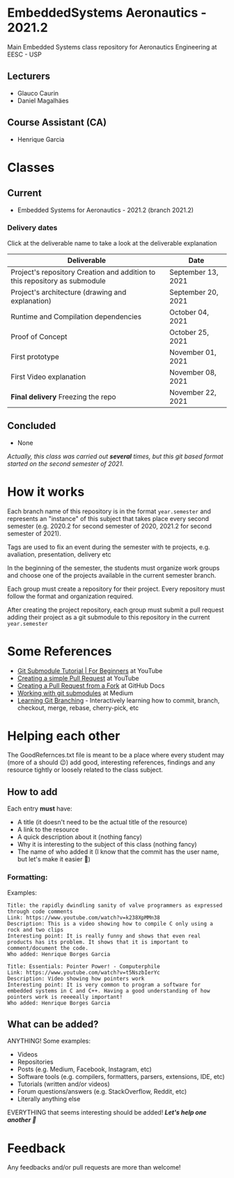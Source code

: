 # EmbeddedSystems Aeronautics - 2021.2
Main Embedded Systems class repository for Aeronautics Engineering at EESC - USP

## Lecturers
- Glauco Caurin
- Daniel Magalhäes

## Course Assistant (CA)
- Henrique Garcia

# Classes

## Current
- Embedded Systems for Aeronautics - 2021.2 (branch 2021.2)


### Delivery dates

Click at the deliverable name to take a look at the deliverable explanation

Deliverable | Date
------------|-----
Project's repository Creation and addition to this repository as submodule|September 13, 2021
Project's architecture (drawing and explanation)|September 20, 2021
Runtime and Compilation dependencies |October 04, 2021
Proof of Concept|October 25, 2021
First prototype|November 01, 2021
First Video explanation|November 08, 2021
**Final delivery** Freezing the repo|November 22, 2021



## Concluded

- None

_Actually, this class was carried out **several** times, but this git based format started on the second semester of 2021._

# How it works

Each branch name of this repository is in the format `year.semester` and represents an "instance" of this subject that takes place every second semester (e.g. 2020.2 for second semester of 2020, 2021.2 for second semester of 2021).

Tags are used to fix an event during the semester with te projects, e.g. avaliation, presentation, delivery etc

In the beginning of the semester, the students must organize work groups and choose one of the projects available in the current semester branch. 

Each group must create a repository for their project. Every repository must follow the format and organization required.

After creating the project repository, each group must submit a pull request adding their project as a git submodule to this repository in the current `year.semester`


# Some References

- [Git Submodule Tutorial | For Beginners](https://www.youtube.com/watch?v=gSlXo2iLBro) at YouTube
- [Creating a simple Pull Request](https://www.youtube.com/watch?v=rgbCcBNZcdQ) at YouTube
- [Creating a Pull Request from a Fork](https://docs.github.com/en/github/collaborating-with-pull-requests/proposing-changes-to-your-work-with-pull-requests/creating-a-pull-request-from-a-fork) at GitHub Docs
- [Working with git submodules](https://medium.com/fiverr-engineering/working-with-git-submodules-ec6210801e07) at Medium
- [Learning Git Branching](https://learngitbranching.js.org/) - Interactively learning how to commit, branch, checkout, merge, rebase, cherry-pick, etc


# Helping each other

The GoodRefernces.txt file is meant to be a place where every student may (more of a should 😉) add good, interesting references, findings and any resource tightly or loosely related to the class subject.

## How to add

Each entry **must** have:
- A title (it doesn't need to be the actual title of the resource)
- A link to the resource
- A quick description about it (nothing fancy)
- Why it is interesting to the subject of this class (nothing fancy)
- The name of who added it (I know that the commit has the user name, but let's make it easier 🙂)

### Formatting:

Examples:

```
Title: the rapidly dwindling sanity of valve programmers as expressed through code comments
Link: https://www.youtube.com/watch?v=k238XpMMn38
Description: This is a video showing how to compile C only using a rock and two clips
Interesting point: It is really funny and shows that even real products has its problem. It shows that it is important to comment/document the code. 
Who added: Henrique Borges Garcia
```

```
Title: Essentials: Pointer Power! - Computerphile
Link: https://www.youtube.com/watch?v=t5NszbIerYc
Description: Video showing how pointers work
Interesting point: It is very common to program a software for embedded systems in C and C++. Having a good understanding of how pointers work is reeeeally important!
Who added: Henrique Borges Garcia
```

## What can be added?

ANYTHING! Some examples:

- Videos
- Repositories
- Posts (e.g. Medium, Facebook, Instagram, etc)
- Software tools (e.g. compilers, formatters, parsers, extensions, IDE, etc)
- Tutorials (written and/or videos)  
- Forum questions/answers (e.g. StackOverflow, Reddit, etc)
- Literally anything else

EVERYTHING that seems interesting should be added! **_Let's help one another 🙂_**

# Feedback

Any feedbacks and/or pull requests are more than welcome!
